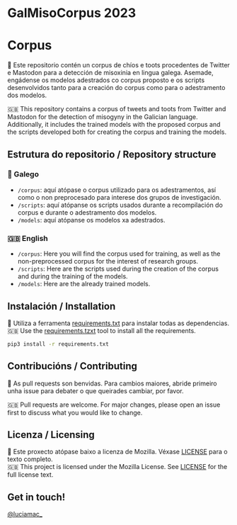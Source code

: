 # GalMisoCorpus 2023

# Corpus

🐙 Este repositorio contén un corpus de chíos e toots procedentes de Twitter e Mastodon para a detección de misoxinia en lingua galega. Asemade, engádense os modelos adestrados co corpus proposto e os scripts desenvolvidos tanto para a creación do corpus como para o adestramento dos modelos.  

🇬🇧 This repository contains a corpus of tweets and toots from Twitter and Mastodon for the detection of misogyny in the Galician language. Additionally, it includes the trained models with the proposed corpus and the scripts developed both for creating the corpus and training the models.

## Estrutura do repositorio / Repository structure

### 🐙 Galego

- `/corpus`: aquí atópase o corpus utilizado para os adestramentos, así como o non preprocesado para interese dos grupos de investigación.
- `/scripts`: aquí atópanse os scripts usados durante a recompilación do corpus e durante o adestramento dos modelos.
- `/models`: aquí atópanse os modelos xa adestrados.

### 🇬🇧 English

- `/corpus`: Here you will find the corpus used for training, as well as the non-preprocessed corpus for the interest of research groups.
- `/scripts`: Here are the scripts used during the creation of the corpus and during the training of the models.
- `/models`: Here are the already trained models.

## Instalación / Installation
🐙 Utiliza a ferramenta [requirements.txt](https://github.com/luciamariaalvarezcrespo/GalMisoCorpus2023/blob/main/requirements.txt) para instalar todas as dependencias.  
🇬🇧 Use the [requirements.tzxt](https://github.com/luciamariaalvarezcrespo/GalMisoCorpus2023/blob/main/requirements.txt) tool to install all the requirements.   

```bash
pip3 install -r requirements.txt
```

## Contribucións / Contributing
🐙 As pull requests son benvidas. Para cambios maiores, abride primeiro unha issue para debater o que queirades cambiar, por favor.  

🇬🇧 Pull requests are welcome. For major changes, please open an issue first to discuss what you would like to change.

## Licenza / Licensing

🐙 Este proxecto atópase baixo a licenza de Mozilla. Véxase [LICENSE](https://github.com/luciamariaalvarezcrespo/GalMisoCorpus2023/blob/main/LICENSE) para o texto completo.  
🇬🇧 This project is licensed under the Mozilla License. See [LICENSE](https://github.com/luciamariaalvarezcrespo/GalMisoCorpus2023/blob/main/LICENSE) for the full license text.

## Get in touch! 
[@luciamac_](https://www.twitter.com/luciamac_)

